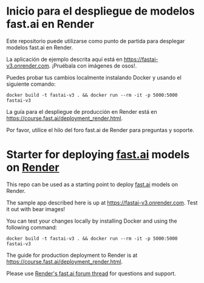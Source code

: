 # Inicio para el despliegue de modelos fast.ai en Render

Este repositorio puede utilizarse como punto de partida para desplegar modelos fast.ai en Render.

La aplicación de ejemplo descrita aquí está en https://fastai-v3.onrender.com. ¡Pruébala con imágenes de osos!.

Puedes probar tus cambios localmente instalando Docker y usando el siguiente comando:

```
docker build -t fastai-v3 . && docker run --rm -it -p 5000:5000 fastai-v3
```

La guía para el despliegue de producción en Render está en https://course.fast.ai/deployment_render.html.

Por favor, utilice el hilo del foro fast.ai de Render para preguntas y soporte.






# Starter for deploying [fast.ai](https://www.fast.ai) models on [Render](https://render.com)

This repo can be used as a starting point to deploy [fast.ai](https://github.com/fastai/fastai) models on Render.

The sample app described here is up at https://fastai-v3.onrender.com. Test it out with bear images!

You can test your changes locally by installing Docker and using the following command:

```
docker build -t fastai-v3 . && docker run --rm -it -p 5000:5000 fastai-v3
```

The guide for production deployment to Render is at https://course.fast.ai/deployment_render.html.

Please use [Render's fast.ai forum thread](https://forums.fast.ai/t/deployment-platform-render/33953) for questions and support.
